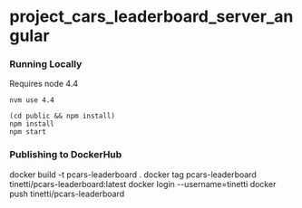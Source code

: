 # project_cars_leaderboard_server_angular

### Running Locally
Requires node 4.4
```
nvm use 4.4
```

```
(cd public && npm install)
npm install
npm start
```

### Publishing to DockerHub
docker build -t pcars-leaderboard .
docker tag pcars-leaderboard tinetti/pcars-leaderboard:latest
docker login --username=tinetti
docker push tinetti/pcars-leaderboard
